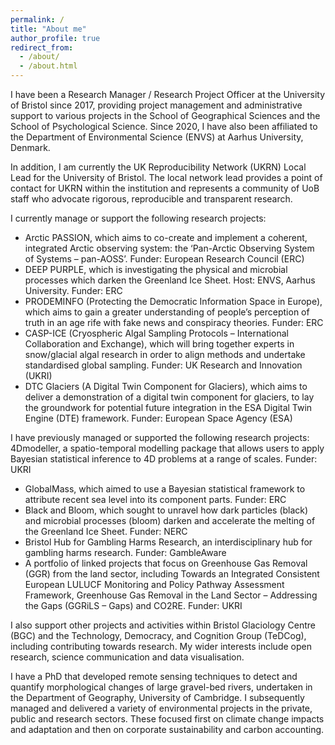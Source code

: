 ```yaml
---
permalink: /
title: "About me"
author_profile: true
redirect_from: 
  - /about/
  - /about.html
---
```


I have been a Research Manager / Research Project Officer at the University of Bristol since 2017, providing project management and administrative support to various projects in the School of Geographical Sciences and the School of Psychological Science. Since 2020, I have also been affiliated to the Department of Environmental Science (ENVS) at Aarhus University, Denmark.

In addition, I am currently the UK Reproducibility Network (UKRN) Local Lead for the University of Bristol. The local network lead provides a point of contact for UKRN within the institution and represents a community of UoB staff who advocate rigorous, reproducible and transparent research.

I currently manage or support the following research projects:
- Arctic PASSION, which aims to co-create and implement a coherent, integrated Arctic observing system: the ‘Pan-Arctic Observing System of Systems – pan-AOSS’. Funder: European Research Council (ERC)
- DEEP PURPLE, which is investigating the physical and microbial processes which darken the Greenland Ice Sheet. Host: ENVS, Aarhus University. Funder: ERC
- PRODEMINFO (Protecting the Democratic Information Space in Europe), which aims to gain a greater understanding of people’s perception of truth in an age rife with fake news and conspiracy theories. Funder: ERC
- CASP-ICE (Cryospheric Algal Sampling Protocols – International Collaboration and Exchange), which will bring together experts in snow/glacial algal research in order to align methods and undertake standardised global sampling. Funder: UK Research and Innovation (UKRI)
- DTC Glaciers (A Digital Twin Component for Glaciers), which aims to deliver a demonstration of a digital twin component for glaciers, to lay the groundwork for potential future integration in the ESA Digital Twin Engine (DTE) framework. Funder: European Space Agency (ESA)

I have previously managed or supported the following research projects:
4Dmodeller, a spatio-temporal modelling package that allows users to apply Bayesian statistical inference to 4D problems at a range of scales. Funder: UKRI
- GlobalMass, which aimed to use a Bayesian statistical framework to attribute recent sea level into its component parts. Funder: ERC
- Black and Bloom, which sought to unravel how dark particles (black) and microbial processes (bloom) darken and accelerate the melting of the Greenland Ice Sheet. Funder: NERC
- Bristol Hub for Gambling Harms Research, an interdisciplinary hub for gambling harms research. Funder: GambleAware
- A portfolio of linked projects that focus on Greenhouse Gas Removal (GGR) from the land sector, including Towards an Integrated Consistent European LULUCF Monitoring and Policy Pathway Assessment Framework,  Greenhouse Gas Removal in the Land Sector – Addressing the Gaps (GGRiLS – Gaps) and CO2RE. Funder: UKRI

I also support other projects and activities within Bristol Glaciology Centre (BGC) and the Technology, Democracy, and Cognition Group (TeDCog), including contributing towards research. My wider interests include open research, science communication and data visualisation.

I have a PhD that developed remote sensing techniques to detect and quantify morphological changes of large gravel-bed rivers, undertaken in the Department of Geography, University of Cambridge. I subsequently managed and delivered a variety of environmental projects in the private, public and research sectors. These focused first on climate change impacts and adaptation and then on corporate sustainability and carbon accounting.
